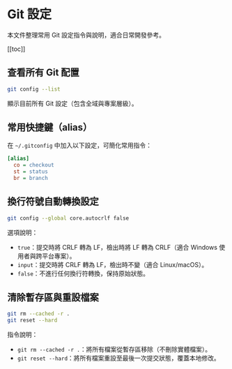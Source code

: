 # Git 設定

本文件整理常用 Git 設定指令與說明，適合日常開發參考。

[[toc]]

## 查看所有 Git 配置

```sh
git config --list
```

顯示目前所有 Git 設定（包含全域與專案層級）。

## 常用快捷鍵（alias）

在 `~/.gitconfig` 中加入以下設定，可簡化常用指令：

```ini
[alias]
  co = checkout
  st = status
  br = branch
```

## 換行符號自動轉換設定

```sh
git config --global core.autocrlf false
```

選項說明：

- `true`：提交時將 CRLF 轉為 LF，檢出時將 LF 轉為 CRLF（適合 Windows 使用者與跨平台專案）。
- `input`：提交時將 CRLF 轉為 LF，檢出時不變（適合 Linux/macOS）。
- `false`：不進行任何換行符轉換，保持原始狀態。

## 清除暫存區與重設檔案

```sh
git rm --cached -r .
git reset --hard
```

指令說明：

- `git rm --cached -r .`：將所有檔案從暫存區移除（不刪除實體檔案）。
- `git reset --hard`：將所有檔案重設至最後一次提交狀態，覆蓋本地修改。
